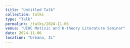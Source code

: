 ```yaml
---
title: "Untitled Talk"
collection: talks
type: "Talk"
permalink: /talks/2024-11-06
venue: "UIUC Motivic and K-theory Literature Seminar"
date: 2024-11-06
location: "Urbana, IL"
---
```


